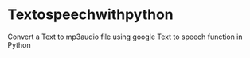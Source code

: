 # Textospeechwithpython
Convert a Text to mp3audio file using google Text to speech function in Python
